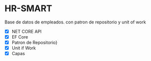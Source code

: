 # HR-SMART
Base de datos de empleados.  con patron de repositorio y unit of work 

- [x]  NET CORE API
- [x]  EF Core
- [x]  Patron de Repositorio}
- [x]  Unit if Work
- [x]  Capas

